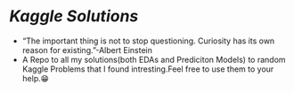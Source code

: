 # ***Kaggle Solutions***
- “The important thing is not to stop questioning. Curiosity has its own reason for existing.”-Albert Einstein
-  A Repo to all my solutions(both EDAs and Prediciton Models) to random Kaggle Problems that I found intresting.Feel free to use them to your help.😁

